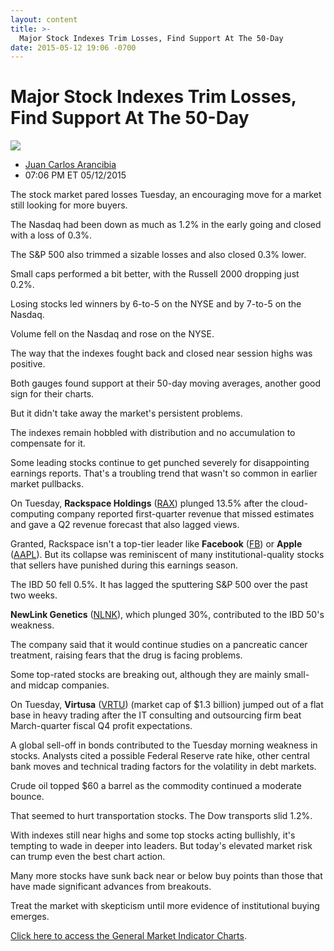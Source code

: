 ```yaml
---
layout: content
title: >-
  Major Stock Indexes Trim Losses, Find Support At The 50-Day
date: 2015-05-12 19:06 -0700
---
```



Major Stock Indexes Trim Losses, Find Support At The 50-Day
============================================================


![](https://www.investors.com/wp-content/uploads/ibd-migrated-images/MPv_150513_635670421232159014.png)

* [Juan Carlos Arancibia](https://www.investors.com/author/juan-carlos-arancibia/ "Posts by Juan Carlos Arancibia")
* 07:06 PM ET 05/12/2015




  

The stock market pared losses Tuesday, an encouraging move for a market still looking for more buyers.

  

The Nasdaq had been down as much as 1.2% in the early going and closed with a loss of 0.3%.

  

The S&P 500 also trimmed a sizable losses and also closed 0.3% lower.

  

Small caps performed a bit better, with the Russell 2000 dropping just 0.2%.

  

Losing stocks led winners by 6-to-5 on the NYSE and by 7-to-5 on the Nasdaq.

  

Volume fell on the Nasdaq and rose on the NYSE.

  

The way that the indexes fought back and closed near session highs was positive.

  

Both gauges found support at their 50-day moving averages, another good sign for their charts.

  

But it didn't take away the market's persistent problems.

  

The indexes remain hobbled with distribution and no accumulation to compensate for it.

  

Some leading stocks continue to get punched severely for disappointing earnings reports. That's a troubling trend that wasn't so common in earlier market pullbacks.

  

On Tuesday, **Rackspace Holdings** ([RAX](https://research.investors.com/quote.aspx?symbol=RAX)) plunged 13.5% after the cloud-computing company reported first-quarter revenue that missed estimates and gave a Q2 revenue forecast that also lagged views.

  

Granted, Rackspace isn't a top-tier leader like **Facebook** ([FB](https://research.investors.com/quote.aspx?symbol=FB)) or **Apple** ([AAPL](https://research.investors.com/quote.aspx?symbol=AAPL)). But its collapse was reminiscent of many institutional-quality stocks that sellers have punished during this earnings season.

  

The IBD 50 fell 0.5%. It has lagged the sputtering S&P 500 over the past two weeks.

  

**NewLink Genetics** ([NLNK](https://research.investors.com/quote.aspx?symbol=NLNK)), which plunged 30%, contributed to the IBD 50's weakness.

  

The company said that it would continue studies on a pancreatic cancer treatment, raising fears that the drug is facing problems.

  

Some top-rated stocks are breaking out, although they are mainly small- and midcap companies.

  

On Tuesday, **Virtusa** ([VRTU](https://research.investors.com/quote.aspx?symbol=VRTU)) (market cap of $1.3 billion) jumped out of a flat base in heavy trading after the IT consulting and outsourcing firm beat March-quarter fiscal Q4 profit expectations.

  

A global sell-off in bonds contributed to the Tuesday morning weakness in stocks. Analysts cited a possible Federal Reserve rate hike, other central bank moves and technical trading factors for the volatility in debt markets.

  

Crude oil topped $60 a barrel as the commodity continued a moderate bounce.

  

That seemed to hurt transportation stocks. The Dow transports slid 1.2%.

  

With indexes still near highs and some top stocks acting bullishly, it's tempting to wade in deeper into leaders. But today's elevated market risk can trump even the best chart action.

  

Many more stocks have sunk back near or below buy points than those that have made significant advances from breakouts.

  

Treat the market with skepticism until more evidence of institutional buying emerges.

  

[Click here to access the General Market Indicator Charts](https://www.investors.com/pdf/GMI_051315.pdf).




